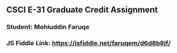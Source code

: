 ## CSCI E-31 Graduate Credit Assignment
### Student: Mohiuddin Faruqe

### JS Fiddle Link: https://jsfiddle.net/faruqem/d6d8b8jf/
